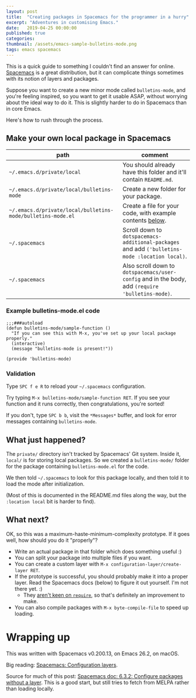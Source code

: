 ```yaml
---
layout: post
title:	"Creating packages in Spacemacs for the programmer in a hurry"
excerpt: "Adventures in customising Emacs."
date:	2019-04-25 00:00:00
published: true
categories:
thumbnail: /assets/emacs-sample-bulletins-mode.png
tags: emacs spacemacs
---
```


This is a quick guide to something I couldn't find an answer for online. [Spacemacs](http://spacemacs.org/) is a great distribution, but it can complicate things sometimes with its notion of layers and packages.

Suppose you want to create a new minor mode called `bulletins-mode`, and you're feeling inspired, so you want to get it usable ASAP, without worrying about the ideal way to do it. This is slightly harder to do in Spacemacs than in core Emacs.

Here's how to rush through the process.

## Make your own local package in Spacemacs

| path | comment |
|---|---|
| `~/.emacs.d/private/local` | You should already have this folder and it'll contain `README.md`. |
| `~/.emacs.d/private/local/bulletins-mode` | Create a new folder for your package. |
| `~/.emacs.d/private/local/bulletins-mode/bulletins-mode.el` | Create a file for your code, with example contents [below](#example-bulletins-modeel-code). |
| `~/.spacemacs` | Scroll down to `dotspacemacs-additional-packages` and add `('bulletins-mode :location local)`. |
| `~/.spacemacs` | Also scroll down to `dotspacemacs/user-config` and in the body, add `(require 'bulletins-mode)`. |

### Example bulletins-mode.el code
```elisp
;;;###autoload
(defun bulletins-mode/sample-function ()
  "If you can see this with M-x, you've set up your local package properly."
  (interactive)
  (message "bulletins-mode is present!"))

(provide 'bulletins-mode)
```

### Validation

Type `SPC f e R` to reload your `~/.spacemacs` configuration.

Try typing `M-x bulletins-mode/sample-function RET`. If you see your function and it runs correctly, then congratulations, you're sorted!

If you don't, type `SPC b b`, visit the `*Messages*` buffer, and look for error messages containing `bulletins-mode`.

## What just happened?

The `private/` directory isn't tracked by Spacemacs' Git system. Inside it, `local/` is for storing local packages. So we created a `bulletins-mode/` folder for the package containing `bulletins-mode.el` for the code.

We then told `~/.spacemacs` to look for this package locally, and then told it to load the mode after initialization.

(Most of this is documented in the README.md files along the way, but the `:location local` bit is harder to find).

## What next?

OK, so this was a maximum-haste-minimum-complexity prototype. If it goes well, how should you do it "properly"?

- Write an actual package in that folder which does something useful :)
- You can split your package into multiple files if you want.
- You can create a custom layer with `M-x configuration-layer/create-layer RET`.
- If the prototype is successful, you should probably make it into a proper layer. Read the Spacemacs docs (below) to figure it out yourself. I'm not there yet. :)
  - They [aren't keen on `require`](http://develop.spacemacs.org/doc/LAYERS.html#no-require), so that's definitely an improvement to make.
- You can also compile packages with `M-x byte-compile-file` to speed up loading.

# Wrapping up

This was written with Spacemacs v0.200.13, on Emacs 26.2, on macOS.

Big reading: [Spacemacs: Configuration layers](http://develop.spacemacs.org/doc/LAYERS.html).

Source for much of this post: [Spacemacs doc: 6.3.2: Configure packages without a layer](http://develop.spacemacs.org/doc/DOCUMENTATION.html#without-a-layer). This is a good start, but still tries to fetch from MELPA rather than loading locally.
